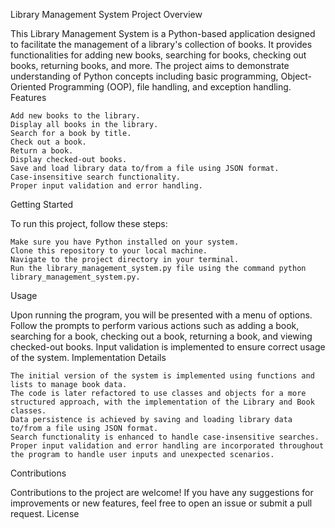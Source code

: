 Library Management System Project
Overview

This Library Management System is a Python-based application designed to facilitate the management of a library's collection of books. It provides functionalities for adding new books, searching for books, checking out books, returning books, and more. The project aims to demonstrate understanding of Python concepts including basic programming, Object-Oriented Programming (OOP), file handling, and exception handling.
Features

    Add new books to the library.
    Display all books in the library.
    Search for a book by title.
    Check out a book.
    Return a book.
    Display checked-out books.
    Save and load library data to/from a file using JSON format.
    Case-insensitive search functionality.
    Proper input validation and error handling.

Getting Started

To run this project, follow these steps:

    Make sure you have Python installed on your system.
    Clone this repository to your local machine.
    Navigate to the project directory in your terminal.
    Run the library_management_system.py file using the command python library_management_system.py.

Usage

Upon running the program, you will be presented with a menu of options. Follow the prompts to perform various actions such as adding a book, searching for a book, checking out a book, returning a book, and viewing checked-out books. Input validation is implemented to ensure correct usage of the system.
Implementation Details

    The initial version of the system is implemented using functions and lists to manage book data.
    The code is later refactored to use classes and objects for a more structured approach, with the implementation of the Library and Book classes.
    Data persistence is achieved by saving and loading library data to/from a file using JSON format.
    Search functionality is enhanced to handle case-insensitive searches.
    Proper input validation and error handling are incorporated throughout the program to handle user inputs and unexpected scenarios.

Contributions

Contributions to the project are welcome! If you have any suggestions for improvements or new features, feel free to open an issue or submit a pull request.
License
